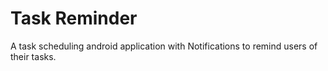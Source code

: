 # Task Reminder
A task scheduling android application with Notifications to remind users of their tasks.
